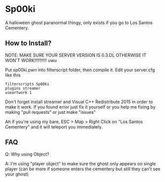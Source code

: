 # Sp00ki
A halloween ghost paranormal thingy, only exists if you go to Los Santos Cementery.

## How to Install?
NOTE: MAKE SURE YOUR SERVER VERSION IS 0.3.DL OTHERWISE IT WON'T WORK!!!!!!!!!! uwu

Put sp00ki.pwn into filterscript folder, then compile it.
Edit your server.cfg like this

```
filterscripts Sp00ki
plugins streamer
useartwork 1
```

Don't forget install streamer and Visual C++ Redistribute 2015 in order to make it work.
If you found error just fix it yourself or you help me fixing by making "pull requests" or just  make "issues"

Ah if you're using my bare, ESC > Map > Right Click on "Los Santos Cementery" and it will teleport you immediately.

## FAQ
Q: Why using Object?

A: I'm using "player object" to make sure the ghost only appears on single player (can be more if someone enters the cementery but still they can't see your ghost)


